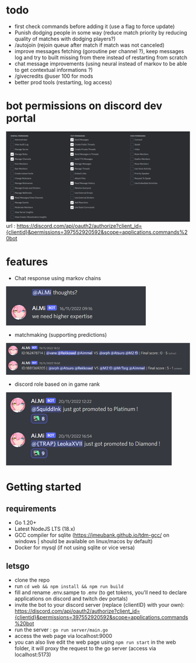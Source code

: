 # todo

- first check commands before adding it (use a flag to force update)
- Punish dodging people in some way (reduce match priority by reducing quality of matches with dodging players?)
- /autojoin (rejoin queue after match if match was not canceled)
- improve messages fetching (goroutine per channel ?), keep messages log and try to built missing from there instead of restarting from scratch
- chat message improvements (using neural instead of markov to be able to get contextual informations ?)
- /givecredits @user 100 for mods
- better prod tools (restarting, log access)

# bot permissions on discord dev portal
![perms.png](screens/perms.png)
url : https://discord.com/api/oauth2/authorize?client_id={clientid}&permissions=397552920592&scope=applications.commands%20bot

# features

- Chat response using markov chains

![chat.png](screens/chat.png)

- matchmaking (supporting predictions)

![matches.png](screens/matches.png)

- discord role based on in game rank

![rankup.png](screens/rankup.png)

# Getting started

## requirements
- Go 1.20+
- Latest NodeJS LTS (18.x)
- GCC compiler for sqlite (https://jmeubank.github.io/tdm-gcc/ on windows | should be available on linux/macos by default)
- Docker for mysql (if not using sqlite or vice versa)

## letsgo
- clone the repo
- run `cd web && npm install && npm run build`
- fill and rename .env.sampe to .env (to get tokens, you'll need to declare applications on discord and twitch dev portals)
- invite the bot to your discord server (replace {clientID} with your own): https://discord.com/api/oauth2/authorize?client_id={clientid}&permissions=397552920592&scope=applications.commands%20bot
- run the server : `go run server/main.go`
- access the web page via localhost:9000
- you can also live edit the web page using `npm run start` in the web folder, it will proxy the request to the go server (access via localhost:5173)